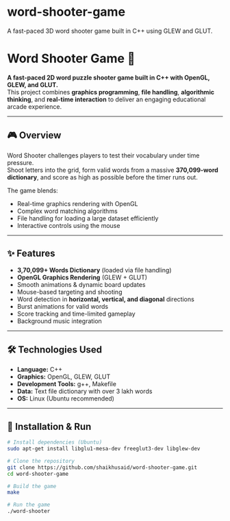 # word-shooter-game
A fast-paced 3D word shooter game built in C++ using GLEW and GLUT.
# Word Shooter Game 🎯

**A fast-paced 2D word puzzle shooter game built in C++ with OpenGL, GLEW, and GLUT.**  
This project combines **graphics programming**, **file handling**, **algorithmic thinking**, and **real-time interaction** to deliver an engaging educational arcade experience.

---

## 🎮 Overview
Word Shooter challenges players to test their vocabulary under time pressure.  
Shoot letters into the grid, form valid words from a massive **370,099-word dictionary**, and score as high as possible before the timer runs out.  

The game blends:
- Real-time graphics rendering with OpenGL
- Complex word matching algorithms
- File handling for loading a large dataset efficiently
- Interactive controls using the mouse

---

## ✨ Features
- **3,70,099+ Words Dictionary** (loaded via file handling)
- **OpenGL Graphics Rendering** (GLEW + GLUT)
- Smooth animations & dynamic board updates
- Mouse-based targeting and shooting
- Word detection in **horizontal, vertical, and diagonal** directions
- Burst animations for valid words
- Score tracking and time-limited gameplay
- Background music integration

---

## 🛠️ Technologies Used
- **Language:** C++
- **Graphics:** OpenGL, GLEW, GLUT
- **Development Tools:** g++, Makefile
- **Data:** Text file dictionary with over 3 lakh words
- **OS:** Linux (Ubuntu recommended)

---

## 🚀 Installation & Run
```bash
# Install dependencies (Ubuntu)
sudo apt-get install libglu1-mesa-dev freeglut3-dev libglew-dev

# Clone the repository
git clone https://github.com/shaikhusaid/word-shooter-game.git
cd word-shooter-game

# Build the game
make

# Run the game
./word-shooter

